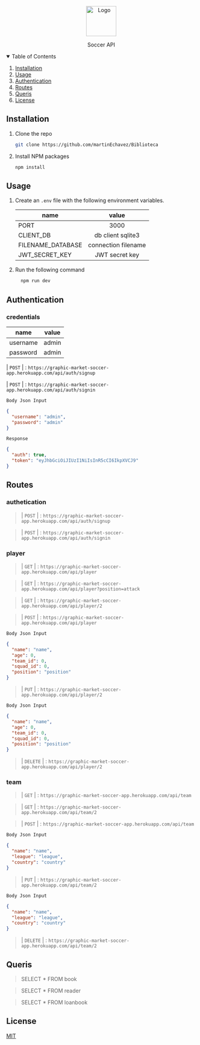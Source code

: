 <!-- PROJECT LOGO -->

<p align="center">
   <p align="center">
    <img src="https://s03.s3c.es/imag/_v0/770x420/9/0/3/600x400_770x420-biblioteca-cambio-de-rol-dreamstime.jpg" alt="Logo" width="80" height="80">
  </p>
   
  <p align="center">
    Soccer API
  </p>
</p>

<!-- TABLE OF CONTENTS -->
<details open="open">
  <summary>Table of Contents</summary>
  <ol>
    <li><a href="#installation">Installation</a></li>
    <li><a href="#usage">Usage</a></li>
    <li><a href="#authentication">Authentication</a></li>
    <li><a href="#routes">Routes</a></li>
    <li><a href="#queris">Queris</a></li>
    <li><a href="#license">License</a></li>
  </ol>
</details>

## Installation

1. Clone the repo

   ```sh
   git clone https://github.com/martinEchavez/Biblioteca
   ```

2. Install NPM packages

   ```bash
   npm install
   ```

## Usage

1. Create an `.env` file with the following environment variables.

   | name              |        value        |
   | ----------------- | :-----------------: |
   | PORT              |        3000         |
   | CLIENT_DB         |  db client sqlite3  |
   | FILENAME_DATABASE | connection filename |
   | JWT_SECRET_KEY    |   JWT secret key    |

2. Run the following command

   ```bash
     npm run dev
   ```

## Authentication

### credentials

| name     | value |
| -------- | :---: |
| username | admin |
| password | admin |

| `POST` | : `https://graphic-market-soccer-app.herokuapp.com/api/auth/signup`

| `POST` | : `https://graphic-market-soccer-app.herokuapp.com/api/auth/signin`

`Body Json Input`

```json
{
  "username": "admin",
  "password": "admin"
}
```

`Response`

```json
{
  "auth": true,
  "token": "eyJhbGciOiJIUzI1NiIsInR5cCI6IkpXVCJ9"
}
```

## Routes

### authetication

> | `POST` | : `https://graphic-market-soccer-app.herokuapp.com/api/auth/signup`

> | `POST` | : `https://graphic-market-soccer-app.herokuapp.com/api/auth/signin`

### player

> | `GET` | : `https://graphic-market-soccer-app.herokuapp.com/api/player`

> | `GET` | : `https://graphic-market-soccer-app.herokuapp.com/api/player?position=attack`

> | `GET` | : `https://graphic-market-soccer-app.herokuapp.com/api/player/2`

> | `POST` | : `https://graphic-market-soccer-app.herokuapp.com/api/player`

`Body Json Input`

```json
{
  "name": "name",
  "age": 0,
  "team_id": 0,
  "squad_id": 0,
  "position": "position"
}
```

> | `PUT` | : `https://graphic-market-soccer-app.herokuapp.com/api/player/2`

`Body Json Input`

```json
{
  "name": "name",
  "age": 0,
  "team_id": 0,
  "squad_id": 0,
  "position": "position"
}
```

> | `DELETE` | : `https://graphic-market-soccer-app.herokuapp.com/api/player/2`

### team

> | `GET` | : `https://graphic-market-soccer-app.herokuapp.com/api/team`

> | `GET` | : `https://graphic-market-soccer-app.herokuapp.com/api/team/2`

> | `POST` | : `https://graphic-market-soccer-app.herokuapp.com/api/team`

`Body Json Input`

```json
{
  "name": "name",
  "league": "league",
  "country": "country"
}
```

> | `PUT` | : `https://graphic-market-soccer-app.herokuapp.com/api/team/2`

`Body Json Input`

```json
{
  "name": "name",
  "league": "league",
  "country": "country"
}
```

> | `DELETE` | : `https://graphic-market-soccer-app.herokuapp.com/api/team/2`

## Queris

> SELECT \* FROM book

> SELECT \* FROM reader

> SELECT \* FROM loanbook

## License

[MIT](https://choosealicense.com/licenses/mit/)
